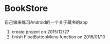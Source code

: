 # BookStore
自己做来练习Android的一个关于藏书的app

1. create project on 2015/12/27
2. finish FloatButtonMenu function on 2016/01/10